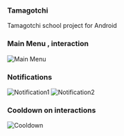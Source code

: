 ### Tamagotchi
Tamagotchi school project for Android
### Main Menu , interaction
![Main Menu](https://github.com/tetsuroba/Tamagotchi/blob/master/preview/main.png?raw=true)
### Notifications
![Notification1](https://github.com/tetsuroba/Tamagotchi/blob/master/preview/notif1.png?raw=true)
![Notification2](https://github.com/tetsuroba/Tamagotchi/blob/master/preview/notif2.png?raw=true)
### Cooldown on interactions
![Cooldown](https://github.com/tetsuroba/Tamagotchi/blob/master/preview/cooldown.png?raw=true)
